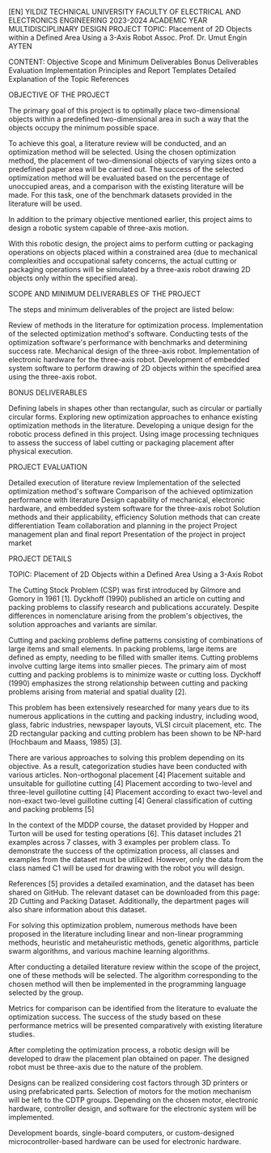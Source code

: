 [EN] 
YILDIZ TECHNICAL UNIVERSITY FACULTY OF ELECTRICAL AND ELECTRONICS ENGINEERING 2023-2024 ACADEMIC YEAR MULTIDISCIPLINARY DESIGN PROJECT
TOPIC: Placement of 2D Objects within a Defined Area Using a 3-Axis Robot
Assoc. Prof. Dr. Umut Engin AYTEN

CONTENT:
Objective
Scope and Minimum Deliverables
Bonus Deliverables
Evaluation
Implementation Principles and Report Templates
Detailed Explanation of the Topic
References

OBJECTIVE OF THE PROJECT

The primary goal of this project is to optimally place two-dimensional objects within a predefined two-dimensional area in such a way that the objects occupy the minimum possible space.

To achieve this goal, a literature review will be conducted, and an optimization method will be selected. Using the chosen optimization method, the placement of two-dimensional objects
of varying sizes onto a predefined paper area will be carried out. The success of the selected optimization method will be evaluated based on the percentage of unoccupied areas, and a 
comparison with the existing literature will be made. For this task, one of the benchmark datasets provided in the literature will be used.


In addition to the primary objective mentioned earlier, this project aims to design a robotic system capable of three-axis motion.

With this robotic design, the project aims to perform cutting or packaging operations on objects placed within a constrained area (due to mechanical complexities and occupational safety concerns,
the actual cutting or packaging operations will be simulated by a three-axis robot drawing 2D objects only within the specified area).

SCOPE AND MINIMUM DELIVERABLES OF THE PROJECT

The steps and minimum deliverables of the project are listed below:

Review of methods in the literature for optimization process.
Implementation of the selected optimization method's software.
Conducting tests of the optimization software's performance with benchmarks and determining success rate.
Mechanical design of the three-axis robot.
Implementation of electronic hardware for the three-axis robot.
Development of embedded system software to perform drawing of 2D objects within the specified area using the three-axis robot.

BONUS DELIVERABLES

Defining labels in shapes other than rectangular, such as circular or partially circular forms.
Exploring new optimization approaches to enhance existing optimization methods in the literature.
Developing a unique design for the robotic process defined in this project.
Using image processing techniques to assess the success of label cutting or packaging placement after physical execution.


PROJECT EVALUATION

Detailed execution of literature review
Implementation of the selected optimization method's software
Comparison of the achieved optimization performance with literature
Design capability of mechanical, electronic hardware, and embedded system software for the three-axis robot
Solution methods and their applicability, efficiency
Solution methods that can create differentiation
Team collaboration and planning in the project
Project management plan and final report
Presentation of the project in project market

PROJECT DETAILS

TOPIC: Placement of 2D Objects within a Defined Area Using a 3-Axis Robot

The Cutting Stock Problem (CSP) was first introduced by Gilmore and Gomory in 1961 [1].
Dyckhoff (1990) published an article on cutting and packing problems to classify research and publications accurately.
Despite differences in nomenclature arising from the problem's objectives, the solution approaches and variants are similar.

Cutting and packing problems define patterns consisting of combinations of large items and small elements. In packing problems,
large items are defined as empty, needing to be filled with smaller items. Cutting problems involve cutting large items into smaller pieces.
The primary aim of most cutting and packing problems is to minimize waste or cutting loss. Dyckhoff (1990) emphasizes the strong relationship
between cutting and packing problems arising from material and spatial duality [2].

This problem has been extensively researched for many years due to its numerous applications in the cutting and packing industry,
including wood, glass, fabric industries, newspaper layouts, VLSI circuit placement, etc. The 2D rectangular packing and cutting problem has been
shown to be NP-hard (Hochbaum and Maass, 1985) [3].

There are various approaches to solving this problem depending on its objective. As a result, categorization studies have been conducted with various articles.
Non-orthogonal placement [4]
Placement suitable and unsuitable for guillotine cutting [4]
Placement according to two-level and three-level guillotine cutting [4]
Placement according to exact two-level and non-exact two-level guillotine cutting [4]
General classification of cutting and packing problems [5]

In the context of the MDDP course, the dataset provided by Hopper and Turton will be used for testing operations [6]. This dataset includes 21 examples across 7 classes,
 with 3 examples per problem class.
To demonstrate the success of the optimization process, all classes and examples from the dataset must be utilized. However, only the data from the class named C1 will be used for drawing with the robot you will design.

References [5] provides a detailed examination, and the dataset has been shared on GitHub. The relevant dataset can be downloaded from this page: 2D Cutting and Packing Dataset. Additionally, the department pages will also share information about this dataset.

For solving this optimization problem, numerous methods have been proposed in the literature including linear and non-linear programming methods, heuristic and metaheuristic methods, genetic algorithms, particle swarm algorithms, and various machine learning algorithms.

After conducting a detailed literature review within the scope of the project, one of these methods will be selected. The algorithm corresponding to the chosen method will then be implemented in the programming language selected by the group.

Metrics for comparison can be identified from the literature to evaluate the optimization success. The success of the study based on these performance metrics will be presented comparatively with existing literature studies.


After completing the optimization process, a robotic design will be developed to draw the placement plan obtained on paper. The designed robot must be three-axis due to the nature of the problem.

Designs can be realized considering cost factors through 3D printers or using prefabricated parts. Selection of motors for the motion mechanism will be left to the CDTP groups. Depending on the chosen motor, electronic hardware, controller design, and software for the electronic system will be implemented.

Development boards, single-board computers, or custom-designed microcontroller-based hardware can be used for electronic hardware.




